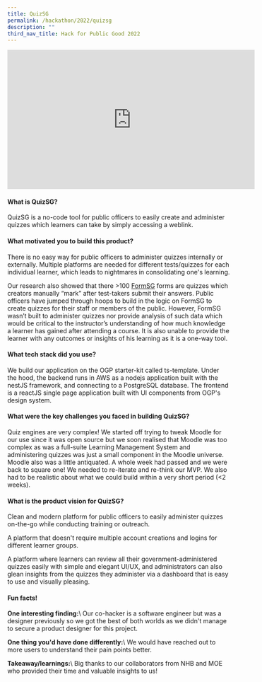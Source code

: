 ```yaml
---
title: QuizSG
permalink: /hackathon/2022/quizsg
description: ""
third_nav_title: Hack for Public Good 2022
---
```

<iframe width="560" height="315" src="https://www.youtube.com/embed/qlxmJltQ-Ro" title="YouTube video player" frameborder="0" allow="accelerometer; autoplay; clipboard-write; encrypted-media; gyroscope; picture-in-picture" allowfullscreen></iframe>

#### What is QuizSG?
QuizSG is a no-code tool for public officers to easily create and administer quizzes which learners can take by simply accessing a weblink.

#### What motivated you to build this product?
There is no easy way for public officers to administer quizzes internally or externally. Multiple platforms are needed for different tests/quizzes for each individual learner, which leads to nightmares in consolidating one's learning.

Our research also showed that there >100 [FormSG](https://form.gov.sg/#!/) forms are quizzes which creators manually “mark” after test-takers submit their answers. Public officers have jumped through hoops to build in the logic on FormSG to create quizzes for their staff or members of the public. However, FormSG wasn’t built to administer quizzes nor provide analysis of such data which would be critical to the instructor’s understanding of how much knowledge a learner has gained after attending a course. It is also unable to provide the learner with any outcomes or insights of his learning as it is a one-way tool.

#### What tech stack did you use?

We build our application on the OGP starter-kit called ts-template.  Under the hood, the backend runs in AWS as a nodejs application built with the nestJS framework, and connecting to a PostgreSQL database. The frontend is a reactJS single page application built with UI components from OGP's design system.

#### What were the key challenges you faced in building QuizSG? 

Quiz engines are very complex! We started off trying to tweak Moodle for our use since it was open source but we soon realised that Moodle was too complex as was a full-suite Learning Management System and administering quizzes was just a small component in the Moodle universe. Moodle also was a little antiquated. A whole week had passed and we were back to square one! We needed to re-iterate and re-think our MVP. We also had to be realistic about what we could build within a very short period (<2 weeks).

#### What is the product vision for QuizSG? 
Clean and modern platform for public officers to easily administer quizzes on-the-go while conducting training or outreach. 

A platform that doesn't require multiple account creations and logins for different learner groups. 

A platform where learners can review all their government-administered quizzes easily with simple and elegant UI/UX, and administrators can also glean insights from the quizzes they administer via a dashboard that is easy to use and visually pleasing.

#### Fun facts!
**One interesting finding:**\\
Our co-hacker is a software engineer but was a designer previously so we got the best of both worlds as we didn't manage to secure a product designer for this project.

**One thing you'd have done differently:**\\
We would have reached out to more users to understand their pain points better.

**Takeaway/learnings:**\\
Big thanks to our collaborators from NHB and MOE who provided their time and valuable insights to us!